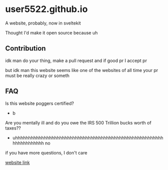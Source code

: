 # user5522.github.io
A website, probably, now in sveltekit

Thought I'd make it open source because uh

## Contribution
idk man do your thing, make a pull request
and if good pr I accept pr

but idk man this website seems like one of the websites
of all time your pr must be really crazy or someth
## FAQ
Is this website poggers certified?

 - b

Are you mentally ill and do you owe the IRS 500 Trillion
bucks worth of taxes??
 
 - uhhhhhhhhhhhhhhhhhhhhhhhhhhhhhhhhhhhhhhhhhhhhhhhhhhhhhhhhhhhhhhhhhhhhh no

 
if you have more questions, I don't care

[website link](https://user5522.github.io)
